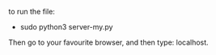 to run the file: 

* sudo python3 server-my.py 


Then go to your favourite browser, and then type: localhost. 


